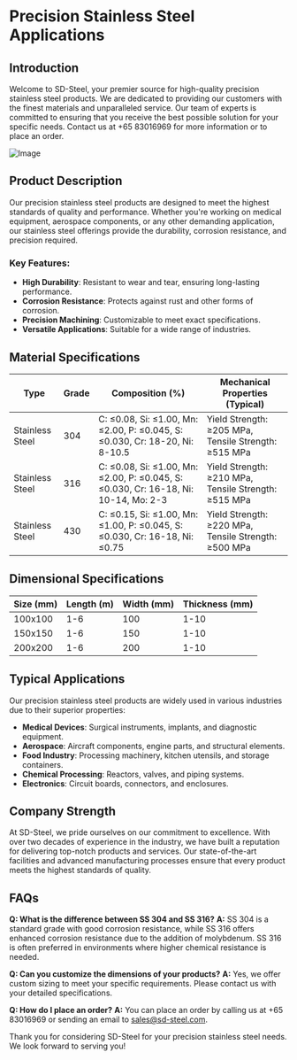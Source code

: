 # Precision Stainless Steel Applications

## Introduction
Welcome to SD-Steel, your premier source for high-quality precision stainless steel products. We are dedicated to providing our customers with the finest materials and unparalleled service. Our team of experts is committed to ensuring that you receive the best possible solution for your specific needs. Contact us at +65 83016969 for more information or to place an order.

![Image](https://github.com/user-attachments/assets/2567258e-e124-4816-932d-1809bd27ef0b)

## Product Description
Our precision stainless steel products are designed to meet the highest standards of quality and performance. Whether you're working on medical equipment, aerospace components, or any other demanding application, our stainless steel offerings provide the durability, corrosion resistance, and precision required.

### Key Features:
- **High Durability**: Resistant to wear and tear, ensuring long-lasting performance.
- **Corrosion Resistance**: Protects against rust and other forms of corrosion.
- **Precision Machining**: Customizable to meet exact specifications.
- **Versatile Applications**: Suitable for a wide range of industries.

## Material Specifications

| Type          | Grade           | Composition (%)       | Mechanical Properties (Typical) |
|---------------|-----------------|-----------------------|---------------------------------|
| Stainless Steel | 304             | C: ≤0.08, Si: ≤1.00, Mn: ≤2.00, P: ≤0.045, S: ≤0.030, Cr: 18-20, Ni: 8-10.5 | Yield Strength: ≥205 MPa, Tensile Strength: ≥515 MPa |
| Stainless Steel | 316             | C: ≤0.08, Si: ≤1.00, Mn: ≤2.00, P: ≤0.045, S: ≤0.030, Cr: 16-18, Ni: 10-14, Mo: 2-3 | Yield Strength: ≥210 MPa, Tensile Strength: ≥515 MPa |
| Stainless Steel | 430             | C: ≤0.15, Si: ≤1.00, Mn: ≤1.00, P: ≤0.045, S: ≤0.030, Cr: 16-18, Ni: ≤0.75 | Yield Strength: ≥220 MPa, Tensile Strength: ≥500 MPa |

## Dimensional Specifications

| Size (mm) | Length (m) | Width (mm) | Thickness (mm) |
|-----------|------------|------------|----------------|
| 100x100   | 1-6        | 100        | 1-10           |
| 150x150   | 1-6        | 150        | 1-10           |
| 200x200   | 1-6        | 200        | 1-10           |

## Typical Applications
Our precision stainless steel products are widely used in various industries due to their superior properties:

- **Medical Devices**: Surgical instruments, implants, and diagnostic equipment.
- **Aerospace**: Aircraft components, engine parts, and structural elements.
- **Food Industry**: Processing machinery, kitchen utensils, and storage containers.
- **Chemical Processing**: Reactors, valves, and piping systems.
- **Electronics**: Circuit boards, connectors, and enclosures.

## Company Strength
At SD-Steel, we pride ourselves on our commitment to excellence. With over two decades of experience in the industry, we have built a reputation for delivering top-notch products and services. Our state-of-the-art facilities and advanced manufacturing processes ensure that every product meets the highest standards of quality.

## FAQs
**Q: What is the difference between SS 304 and SS 316?**
**A:** SS 304 is a standard grade with good corrosion resistance, while SS 316 offers enhanced corrosion resistance due to the addition of molybdenum. SS 316 is often preferred in environments where higher chemical resistance is needed.

**Q: Can you customize the dimensions of your products?**
**A:** Yes, we offer custom sizing to meet your specific requirements. Please contact us with your detailed specifications.

**Q: How do I place an order?**
**A:** You can place an order by calling us at +65 83016969 or sending an email to sales@sd-steel.com.

Thank you for considering SD-Steel for your precision stainless steel needs. We look forward to serving you!